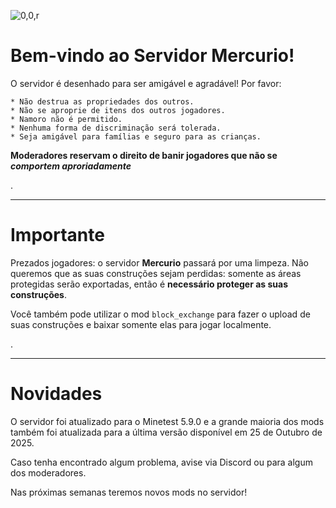 ![0,0,r](item:///default:furnace)

# **Bem-vindo ao Servidor Mercurio!**

O servidor é desenhado para ser amigável e agradável! Por favor:

```
* Não destrua as propriedades dos outros.
* Não se aproprie de itens dos outros jogadores.
* Namoro não é permitido.
* Nenhuma forma de discriminação será tolerada.
* Seja amigável para famílias e seguro para as crianças.
```

**Moderadores reservam o direito de banir jogadores que não se _comportem aproriadamente_**

.

---------------------

# **Importante**

Prezados jogadores: o servidor **Mercurio** passará por uma limpeza.  Não
queremos que as suas construções sejam perdidas: somente as áreas protegidas
serão exportadas, então é **necessário proteger as suas construções**.

Você também pode utilizar o mod `block_exchange` para fazer o upload de suas
construções e baixar somente elas para jogar localmente.

.

---------------------

# Novidades

O servidor foi atualizado para o Minetest 5.9.0 e a grande maioria dos mods
também foi atualizada para a última versão disponível em 25 de Outubro de 2025.

Caso tenha encontrado algum problema, avise via Discord ou para algum dos moderadores.

Nas próximas semanas teremos novos mods no servidor!
